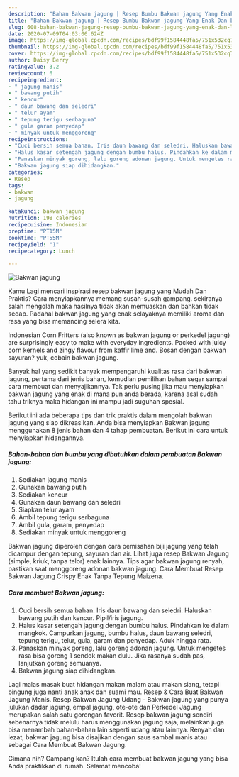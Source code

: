 ```yaml
---
description: "Bahan Bakwan jagung | Resep Bumbu Bakwan jagung Yang Enak Dan Lezat"
title: "Bahan Bakwan jagung | Resep Bumbu Bakwan jagung Yang Enak Dan Lezat"
slug: 608-bahan-bakwan-jagung-resep-bumbu-bakwan-jagung-yang-enak-dan-lezat
date: 2020-07-09T04:03:06.624Z
image: https://img-global.cpcdn.com/recipes/bdf99f1584448fa5/751x532cq70/bakwan-jagung-foto-resep-utama.jpg
thumbnail: https://img-global.cpcdn.com/recipes/bdf99f1584448fa5/751x532cq70/bakwan-jagung-foto-resep-utama.jpg
cover: https://img-global.cpcdn.com/recipes/bdf99f1584448fa5/751x532cq70/bakwan-jagung-foto-resep-utama.jpg
author: Daisy Berry
ratingvalue: 3.2
reviewcount: 6
recipeingredient:
- " jagung manis"
- " bawang putih"
- " kencur"
- " daun bawang dan seledri"
- " telur ayam"
- " tepung terigu serbaguna"
- " gula garam penyedap"
- " minyak untuk menggoreng"
recipeinstructions:
- "Cuci bersih semua bahan. Iris daun bawang dan seledri. Haluskan bawang putih dan kencur. Pipil/iris jagung."
- "Halus kasar setengah jagung dengan bumbu halus. Pindahkan ke dalam mangkok. Campurkan jagung, bumbu halus, daun bawang seledri, tepung terigu, telur, gula, garam dan penyedap. Aduk hingga rata."
- "Panaskan minyak goreng, lalu goreng adonan jagung. Untuk mengetes rasa bisa goreng 1 sendok makan dulu. Jika rasanya sudah pas, lanjutkan goreng semuanya."
- "Bakwan jagung siap dihidangkan."
categories:
- Resep
tags:
- bakwan
- jagung

katakunci: bakwan jagung 
nutrition: 198 calories
recipecuisine: Indonesian
preptime: "PT15M"
cooktime: "PT55M"
recipeyield: "1"
recipecategory: Lunch

---
```



![Bakwan jagung](https://img-global.cpcdn.com/recipes/bdf99f1584448fa5/751x532cq70/bakwan-jagung-foto-resep-utama.jpg)

Kamu Lagi mencari inspirasi resep bakwan jagung yang Mudah Dan Praktis? Cara menyiapkannya memang susah-susah gampang. sekiranya salah mengolah maka hasilnya tidak akan memuaskan dan bahkan tidak sedap. Padahal bakwan jagung yang enak selayaknya memiliki aroma dan rasa yang bisa memancing selera kita.

Indonesian Corn Fritters (also known as bakwan jagung or perkedel jagung) are surprisingly easy to make with everyday ingredients. Packed with juicy corn kernels and zingy flavour from kaffir lime and. Bosan dengan bakwan sayuran? yuk, cobain bakwan jagung.

Banyak hal yang sedikit banyak mempengaruhi kualitas rasa dari bakwan jagung, pertama dari jenis bahan, kemudian pemilihan bahan segar sampai cara membuat dan menyajikannya. Tak perlu pusing jika mau menyiapkan bakwan jagung yang enak di mana pun anda berada, karena asal sudah tahu triknya maka hidangan ini mampu jadi suguhan spesial.


Berikut ini ada beberapa tips dan trik praktis dalam mengolah bakwan jagung yang siap dikreasikan. Anda bisa menyiapkan Bakwan jagung menggunakan 8 jenis bahan dan 4 tahap pembuatan. Berikut ini cara untuk menyiapkan hidangannya.

<!--inarticleads1-->

##### Bahan-bahan dan bumbu yang dibutuhkan dalam pembuatan Bakwan jagung:

1. Sediakan  jagung manis
1. Gunakan  bawang putih
1. Sediakan  kencur
1. Gunakan  daun bawang dan seledri
1. Siapkan  telur ayam
1. Ambil  tepung terigu serbaguna
1. Ambil  gula, garam, penyedap
1. Sediakan  minyak untuk menggoreng


Bakwan jagung diperoleh dengan cara pemisahan biji jagung yang telah dicampur dengan tepung, sayuran dan air. Lihat juga resep Bakwan Jagung (simple, kriuk, tanpa telor) enak lainnya. Tips agar bakwan jagung renyah, pastikan saat menggoreng adonan bakwan jagung. Cara Membuat Resep Bakwan Jagung Crispy Enak Tanpa Tepung Maizena. 

<!--inarticleads2-->

##### Cara membuat Bakwan jagung:

1. Cuci bersih semua bahan. Iris daun bawang dan seledri. Haluskan bawang putih dan kencur. Pipil/iris jagung.
1. Halus kasar setengah jagung dengan bumbu halus. Pindahkan ke dalam mangkok. Campurkan jagung, bumbu halus, daun bawang seledri, tepung terigu, telur, gula, garam dan penyedap. Aduk hingga rata.
1. Panaskan minyak goreng, lalu goreng adonan jagung. Untuk mengetes rasa bisa goreng 1 sendok makan dulu. Jika rasanya sudah pas, lanjutkan goreng semuanya.
1. Bakwan jagung siap dihidangkan.


Lagi malas masak buat hidangan makan malam atau makan siang, tetapi bingung juga nanti anak anak dan suami mau. Resep &amp; Cara Buat Bakwan Jagung Manis. Resep Bakwan Jagung Udang - Bakwan jagung yang punya julukan dadar jagung, empal jagung, ote-ote dan Perkedel Jagung merupakan salah satu gorengan favorit. Resep bakwan jagung sendiri sebenarnya tidak melulu harus menggunakan jagung saja, melainkan juga bisa menambah bahan-bahan lain seperti udang atau lainnya. Renyah dan lezat, bakwan jagung bisa disajikan dengan saus sambal manis atau sebagai Cara Membuat Bakwan Jagung. 

Gimana nih? Gampang kan? Itulah cara membuat bakwan jagung yang bisa Anda praktikkan di rumah. Selamat mencoba!
